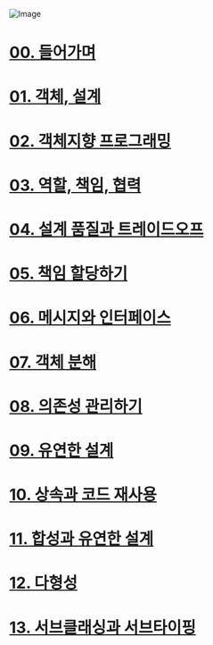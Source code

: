 ![Image](https://github.com/user-attachments/assets/d4533df2-425b-46c3-ba47-61874e72b5fb)
# [00. 들어가며](docs/chapter00.md)
# [01. 객체, 설계](docs/chapter01.md)
# [02. 객체지향 프로그래밍](docs/chapter02.md)
# [03. 역할, 책임, 협력](docs/chapter03.md)
# [04. 설계 품질과 트레이드오프](docs/chapter04.md)
# [05. 책임 할당하기](docs/chapter05.md)
# [06. 메시지와 인터페이스](docs/chapter06.md)
# [07. 객체 분해](docs/chapter07.md)
# [08. 의존성 관리하기](docs/chapter08.md)
# [09. 유연한 설계](docs/chapter09.md)
# [10. 상속과 코드 재사용](docs/chapter10.md)
# [11. 합성과 유연한 설계](docs/chapter11.md)
# [12. 다형성](docs/chapter12.md)
# [13. 서브클래싱과 서브타이핑](docs/chapter13.md)
